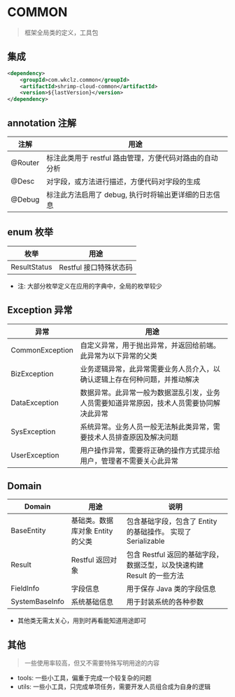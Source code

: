 # COMMON

> 框架全局类的定义，工具包


## 集成


```xml
<dependency>
    <groupId>com.wkclz.common</groupId>
    <artifactId>shrimp-cloud-common</artifactId>
    <version>${lastVersion}</version>
</dependency>
```



## annotation 注解


| 注解      | 用途                               |
|---------|----------------------------------|
| @Router | 标注此类用于 restful 路由管理，方便代码对路由的自动分析 |
| @Desc   | 对字段，或方法进行描述，方便代码对字段的生成           |
| @Debug  | 标注此方法启用了 debug, 执行时将输出更详细的日志信息   |




## enum 枚举



| 枚举     | 用途              |
|--------|-----------------|
| ResultStatus | Restful 接口特殊状态码 |

- 注: 大部分枚举定义在应用的字典中，全局的枚举较少

## Exception 异常

| 异常              | 用途                                           |
|-----------------|----------------------------------------------|
| CommonException | 自定义异常，用于抛出异常，并返回给前端。此异常为以下异常的父类              |
| BizException    | 业务逻辑异常，此异常需要业务人员介入，以确认逻辑上存在何种问题，并推动解决        |
| DataException   | 数据异常。此异常一般为数据混乱引发，业务人员需要知道异常原因，技术人员需要协同解决此异常 |
| SysException    | 系统异常。业务人员一般无法斛此类异常，需要技术人员排查原因及解决问题           |
| UserException   | 用户操作异常，需要将正确的操作方式提示给用户，管理者不需要关心此异常           |

## Domain

| Domain         | 用途                   | 说明                                          |
|----------------|----------------------|---------------------------------------------|
| BaseEntity     | 基础类。数据库对象 Entity 的父类 | 包含基础字段，包含了 Entity 的基础操作。 实现了 Serializable   |
| Result         | Restful 返回对象         | 包含 Restful 返回的基础字段，数据泛型，以及快速构建 Result 的一些方法 |
| FieldInfo      | 字段信息                 | 用于保存 Java 类的字段信息                            |
| SystemBaseInfo | 系统基础信息               | 用于封装系统的各种参数                                 |


- 其他类无需太关心，用到时再看能知道用途即可

## 其他

> 一些使用率较高，但又不需要特殊写明用途的内容


- tools: 一些小工具，偏重于完成一个较复杂的问题
- utils: 一些小工具，只完成单项任务，需要开发人员组合成为自身的逻辑
